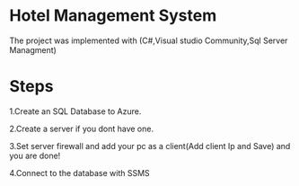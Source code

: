 # Hotel Management System
The project was implemented with (C#,Visual studio Community,Sql Server Managment)

# Steps
1.Create an SQL Database to Azure.

2.Create a server if you dont have one.

3.Set server firewall and add your pc as a client(Add client Ip and Save) and you are done!

4.Connect to the database with SSMS


